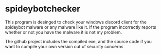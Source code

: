 # spideybotchecker

This program is desinged to check your windows discord client for the spideybot malware or any malware like it. If the program incorrectly reports whether or not you have the malware it is not my problem.

The github project includes the compiled exe, and the source code if you want to compile your own version out of security concerns
